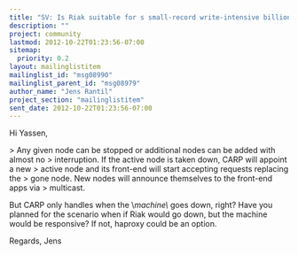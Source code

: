 ```yaml
---
title: "SV: Is Riak suitable for s small-record write-intensive	billion-records application?"
description: ""
project: community
lastmod: 2012-10-22T01:23:56-07:00
sitemap:
  priority: 0.2
layout: mailinglistitem
mailinglist_id: "msg08990"
mailinglist_parent_id: "msg08979"
author_name: "Jens Rantil"
project_section: "mailinglistitem"
sent_date: 2012-10-22T01:23:56-07:00
---
```



Hi Yassen,

&gt; Any given node can be stopped or additional nodes can be added with almost no 
&gt; interruption. If the active node is taken down, CARP will appoint a new 
&gt; active node and its front-end will start accepting requests replacing the 
&gt; gone node. New nodes will announce themselves to the front-end apps via 
&gt; multicast.

But CARP only handles when the \\_machine\\_ goes down, right? Have you planned for 
the scenario when if Riak would go down, but the machine would be responsive? 
If not, haproxy could be an option.

Regards,
Jens
